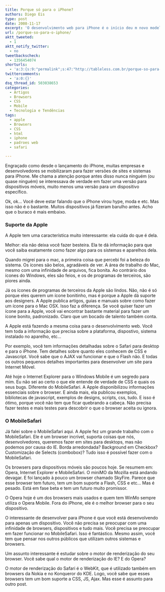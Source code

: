 ```yaml
---
title: Porque só para o iPhone?
authors: Diego Eis
type: post
date: 2008-11-17
excerpt: 'O desenvolvimento web para iPhone é o início deu m novo modelo de desenvolvimento web para dispositivos móveis. Os browsers para aparelhos como o iPhone ou aparelhos como os S60 da Nokia, são um novo caminho de navegar. '
url: /porque-so-para-o-iphone/
aktt_tweeted:
  - 1
aktt_notify_twitter:
  - no
tweetbackscheck:
  - 1356454074
shorturls:
  - 'a:3:{s:9:"permalink";s:47:"http://tableless.com.br/porque-so-para-o-iphone";s:7:"tinyurl";s:26:"http://tinyurl.com/3nsgg6h";s:4:"isgd";s:19:"http://is.gd/hT8bId";}'
twittercomments:
  - 'a:0:{}'
dsq_thread_id: 503038653
categories:
  - Artigos
  - Browsers
  - CSS
  - Mobile
  - Tecnologia e Tendências
tags:
  - apple
  - Browsers
  - CSS
  - html
  - iphone
  - padroes web
  - safari

---
```

Engraçado como desde o lançamento do iPhone, muitas empresas e desenvolvedores se mobilizaram para fazer versões de sites e sistemas para iPhone. Me chama a atenção porque antes disso nunca ninguém (ou quase ninguém) se interessava de verdade em fazer uma versão para dispositivos móveis, muito menos uma versão para um dispositivo específico.
  
Ok, ok&#8230; Você deve estar falando que o iPhone virou hype, moda e etc. Mas isso não é o bastante. Muitos dispositivos já fizeram barulho antes. Acho que o buraco é mais embaixo.
  
<!--more-->

### Suporte da Apple

A Apple tem uma característica muito interessante: ela cuida do que é dela.
  
Melhor: ela não deixa você fazer besteira. Ela te dá informação para que você saiba exatamente como fazer algo para os sistemas e aparelhos dela.

Quando migrei para o mac, a primeira coisa que percebi foi a beleza do sistema. Os ícones são belos, agradáveis de ver. A área de trabalho do Mac, mesmo com uma infinidade de arquivos, fica bonita. Ao contrário dos ícones do Windows, eles são feios, e os de programas de terceiros, são piores ainda.
  
Já os ícones de programas de terceiros da Apple são lindos. Não, não é só porque eles querem um ícone bonitinho, mas é porque a Apple dá suporte aos designers. A Apple publica artigos, guias e manuais sobre como fazer um ícone para o Mac OSX. Isso faz a diferença. Se você quiser fazer um ícone para a Apple, você vai encontrar bastante material para fazer um ícone bonito, padronizado. Claro que um bocado de talento também conta.

A Apple está fazendo a mesma coisa para o desenvolvimento web. Você tem toda a informação que precisa sobre a plataforma, dispostivo, sistema instalado no aparelho, etc&#8230;
  
Por exemplo, você tem informações detalhadas sobre o Safari para desktop e para o iPhone. Tem detalhes sobre quanto eles conhecem de CSS e Javascript. Você sabe que o AJAX vai funcionar e que o Flash não. E todas os outros pequenos detalhes importantes para desenvolver um site para Internet Móvel. 

Até hoje o Internet Explorer para o Windows Mobile é um segredo para mim. Eu não sei ao certo o que ele entende de verdade de CSS e quais os seus bugs. Diferente do MobileSafari. A Apple disponibilizou informações essenciais sobre o browser. E ainda mais, ela publicou exemplos, bibliotecas de javascript, exemplos de designs, scripts, css, tudo. E isso é ótimo, porque você não tem que ficar quebrando a cabeça. Não precisa fazer testes e mais testes para descobrir o que o browser aceita ou ignora. 

### O MobileSafari

Já falei sobre o MobileSafari aqui. A Apple fez um grande trabalho com o MobileSafari. Ele é um browser incrível, suporta coisas que nós, desenvolvedores, queremos fazer em sites para desktops, mas não podemos por causa do IE. Borda arredondada? Background em Checkbox? Customização de Selects (combobox)? Tudo isso é possível fazer com o MobileSafari.

Os browsers para dispositivos móveis são poucos hoje. Se resumem em: Opera, Internet Explorer e MobileSafari. O miniMO da Mozilla está andando devagar. E foi lançado à pouco um browser chamado SkyFire. Parece que esse browser tem futuro, tem um bom suporte a Flash, CSS e etc&#8230; Mas é pesado. Está em fase beta e tem um futuro muito promissor.

O Opera hoje é um dos browsers mais usados e quem tem WinMo sempre utiliza o Opera Mobile. Fora do iPhone, ele é o melhor browser para o seu dispositivo.

O interessante de desenvolver para iPhone é que você está desenvolvendo para apenas um dispositivo. Você não precisa se preocupar com uma infinidade de browsers, dispositivos e tudo mais. Você precisa se preocupar em fazer funcionar no MobileSafari. Isso é fantástico. Mesmo assim, você tem que pensar nos outros públicos que utilizam outros sistemas e browsers. 

Um assunto interessante é estudar sobre o motor de renderização do seu browser. Você sabe qual o motor de renderização do IE? E do Opera?
  
O motor de renderização do Safari é o WebKit, que é utilizado também em browsers da Nokia e no Konqueror do KDE. Logo, você sabe que esses browsers tem um bom suporte a CSS, JS, Ajax. Mas esse é assunto para outro post.